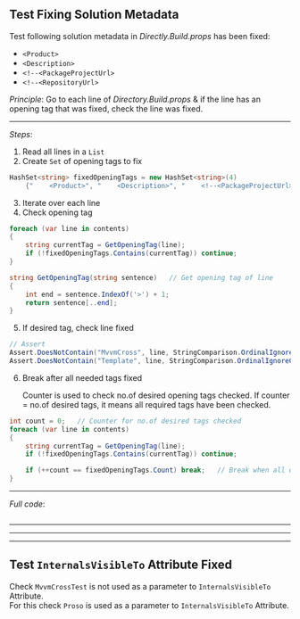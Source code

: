 ## Test Fixing Solution Metadata

Test following solution metadata in *Directly.Build.props* has been fixed:

* `<Product>`
* `<Description>`
* `<!--<PackageProjectUrl>`
* `<!--<RepositoryUrl>`

*Principle*: Go to each line of *Directory.Build.props* & if the line has an opening tag that was fixed, check the line was fixed.

___

*Steps*:

1. Read all lines in a `List`
2. Create `Set` of opening tags to fix

```cs
HashSet<string> fixedOpeningTags = new HashSet<string>(4)
    {"    <Product>", "    <Description>", "    <!--<PackageProjectUrl>", "    <!--<RepositoryUrl>"};
```

3. Iterate over each line
4. Check opening tag 

```cs
foreach (var line in contents)
{
    string currentTag = GetOpeningTag(line);
    if (!fixedOpeningTags.Contains(currentTag)) continue;
}
```
```cs
string GetOpeningTag(string sentence)   // Get opening tag of line
{
    int end = sentence.IndexOf('>') + 1;
    return sentence[..end];
}
```

5. If desired tag, check line fixed

```cs
// Assert
Assert.DoesNotContain("MvvmCross", line, StringComparison.OrdinalIgnoreCase);
Assert.DoesNotContain("Template", line, StringComparison.OrdinalIgnoreCase);
```

6. Break after all needed tags fixed

   Counter is used to check no.of desired opening tags checked. If counter = no.of desired tags, it means all required tags have been checked.

```cs
int count = 0;   // Counter for no.of desired tags checked
foreach (var line in contents)
{
    string currentTag = GetOpeningTag(line);
    if (!fixedOpeningTags.Contains(currentTag)) continue;

    if (++count == fixedOpeningTags.Count) break;   // Break when all desired tags checked
}
```

___


*Full code*:

```cs --region "Test Solution Metadata Fixed" --source-file .\..\..\..\..\MvvmCross.Template.Test\FixRootIssues\FixDirectoryBuildPropsShould.cs --project .\..\..\..\..\MvvmCross.Template.Test\MvvmCross.Template.Test.csproj
```



___
___
___



## Test `InternalsVisibleTo` Attribute Fixed

Check `MvvmCrossTest` is not used as a parameter to `InternalsVisibleTo` Attribute.  
For this check `Proso` is used as a parameter to `InternalsVisibleTo` Attribute.

```cs --region "Test InternalsVisibleTo Attribute Fixed" --source-file .\..\..\..\..\MvvmCross.Template.Test\FixRootIssues\FixDirectoryBuildPropsShould.cs --project .\..\..\..\..\MvvmCross.Template.Test\MvvmCross.Template.Test.csproj
```